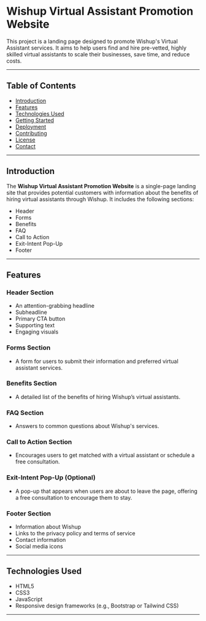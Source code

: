 # Wishup Virtual Assistant Promotion Website

This project is a landing page designed to promote Wishup's Virtual Assistant services. It aims to help users find and hire pre-vetted, highly skilled virtual assistants to scale their businesses, save time, and reduce costs.

---

## Table of Contents
- [Introduction](#introduction)
- [Features](#features)
- [Technologies Used](#technologies-used)
- [Getting Started](#getting-started)
- [Deployment](#deployment)
- [Contributing](#contributing)
- [License](#license)
- [Contact](#contact)

---

## Introduction

The **Wishup Virtual Assistant Promotion Website** is a single-page landing site that provides potential customers with information about the benefits of hiring virtual assistants through Wishup. It includes the following sections:

- Header
- Forms
- Benefits
- FAQ
- Call to Action
- Exit-Intent Pop-Up
- Footer

---

## Features

### Header Section
- An attention-grabbing headline
- Subheadline
- Primary CTA button
- Supporting text
- Engaging visuals

### Forms Section
- A form for users to submit their information and preferred virtual assistant services.

### Benefits Section
- A detailed list of the benefits of hiring Wishup’s virtual assistants.

### FAQ Section
- Answers to common questions about Wishup's services.

### Call to Action Section
- Encourages users to get matched with a virtual assistant or schedule a free consultation.

### Exit-Intent Pop-Up (Optional)
- A pop-up that appears when users are about to leave the page, offering a free consultation to encourage them to stay.

### Footer Section
- Information about Wishup
- Links to the privacy policy and terms of service
- Contact information
- Social media icons

---

## Technologies Used

- HTML5
- CSS3
- JavaScript
- Responsive design frameworks (e.g., Bootstrap or Tailwind CSS)

---